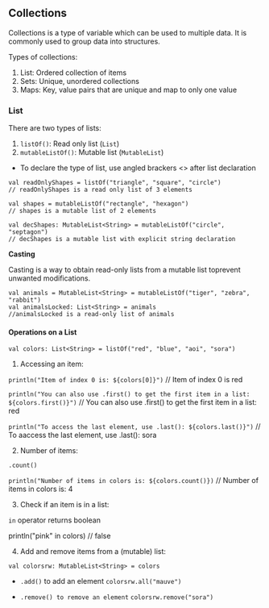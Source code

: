 ## Collections

Collections is a type of variable which can be used to multiple data. It is commonly used to group data into structures.

Types of collections:

1. List: Ordered collection of items
2. Sets: Unique, unordered collections
3. Maps: Key, value pairs that are unique and map to only one value


### List

There are two types of lists:
1. `listOf()`: Read only list (`List`)
2. `mutableListOf()`: Mutable list (`MutableList`)

* To declare the type of list, use angled brackers <> after list declaration

```
val readOnlyShapes = listOf("triangle", "square", "circle")
// readOnlyShapes is a read only list of 3 elements

val shapes = mutableListOf("rectangle", "hexagon")
// shapes is a mutable list of 2 elements

val decShapes: MutableList<String> = mutableListOf("circle", "septagon")
// decShapes is a mutable list with explicit string declaration
```

__Casting__

Casting is a way to obtain read-only lists from a mutable list toprevent unwanted modifications.

```
val animals = MutableList<String> = mutableListOf("tiger", "zebra", "rabbit")
val animalsLocked: List<String> = animals
//animalsLocked is a read-only list of animals
```

#### Operations on a List

`val colors: List<String> = listOf("red", "blue", "aoi", "sora")`

1. Accessing an item:

`println("Item of index 0 is: ${colors[0]}")`
// Item of index 0 is red

`println("You can also use .first() to get the first item in a list: ${colors.first()}")`
// You can also use .first() to get the first item in a list: red

`println("To access the last element, use .last(): ${colors.last()}")`
// To aaccess the last element, use .last(): sora

2. Number of items:

`.count()`

`println("Number of items in colors is: ${colors.count()})`
// Number of items in colors is: 4

3. Check if an item is in a list:

`in` operator
returns boolean

println("pink" in colors)
// false

4. Add and remove items from a (mutable) list:

`val colorsrw: MutableList<String> = colors`

* `.add()` to add an element
`colorsrw.all("mauve")`

* `.remove() to remove an element`
`colorsrw.remove("sora")`
